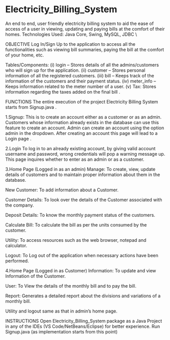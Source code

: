 # Electricity_Billing_System

An end to end, user friendly electricity billing system to aid the ease of access of a user in viewing, updating and paying bills at the comfort of their homes. 
Technologies Used: Java Core, Swing, MySQL, JDBC \

OBJECTIVE
Log In/Sign Up to the application to access all the functionalities such as viewing bill summaries, paying the bill at the comfort of your home, etc.

Tables/Components: 
(i)	login – Stores details of all the admins/customers who will sign up for the application. 
(ii)	customer – Stores personal information of all the registered customers.
(iii)	bill – Keeps track of the information of the customers and their payment status. 
(iv)	meter_info – Keeps information related to the meter number of a user.
(v)	Tax: Stores information regarding the taxes added on the final bill .

FUNCTIONS
The entire execution of the project Electricity Billing System starts from Signup.java .

1.Signup:
This is to create an account either as a customer or as an admin. Customers whose information already exists in the database can use this feature to create an account.
Admin can create an account using the option admin in the dropdown.
After creating an account this page will lead to a Login page .

2.Login 
To log in to an already existing account, by giving valid account username and password, wrong credentials will pop a warning message up. This page inquires whether to enter as an admin or as a customer.

3.Home Page (Logged in as an admin)
Manage: To create, view, update details of customers and to maintain proper information about them in the database.

  New Customer: To add information about a Customer.

  Customer Details: To look over the details of the Customer associated with the company.
  
  Deposit Details: To know the monthly payment status of the customers.
  
  Calculate Bill: To calculate the bill as per the units consumed by the customer.
  
  Utility: To access resources such as the web browser, notepad and calculator.
  
  Logout: To Log out of the application when necessary actions have been performed.

4.Home Page (Logged in as Customer)
  Information: To update and view Information of the Customer.
  
  User: To View the details of the monthly bill and to pay the bill.
  
  Report: Generates a detailed report about the divisions and variations of a monthly bill.
  
  Utility and logout same as that in admin’s home page.

INSTRUCTIONS
Open Electricity_Billing_System package as a Java Project in any of the IDEs (VS Code/NetBeans/Eclipse) for better experience.
Run Signup.java (as implementation starts from this point)












